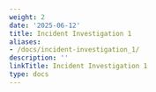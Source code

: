 ```yaml
---
weight: 2
date: '2025-06-12'
title: Incident Investigation 1
aliases:
- /docs/incident-investigation_1/
description: ''
linkTitle: Incident Investigation 1
type: docs
---
```


